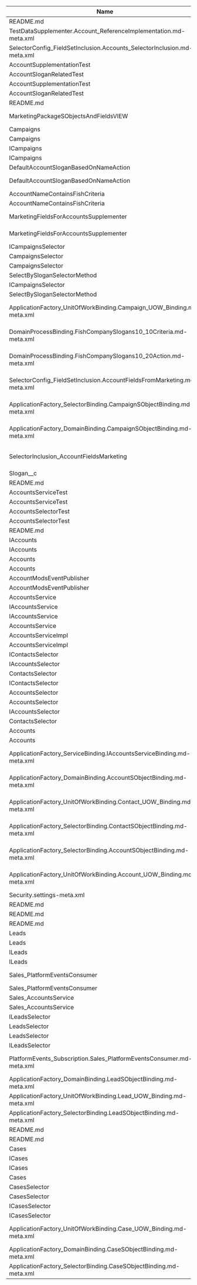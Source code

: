 | Name         | Type        | Path                     |
|--------------|-------------|--------------------------|
| README.md |  | reference-implementation-marketing/test/README.md |
| TestDataSupplementer.Account_ReferenceImplementation.md-meta.xml |  | reference-implementation-marketing/test/customMetadata/TestDataSupplementer.Account_ReferenceImplementation.md-meta.xml |
| SelectorConfig_FieldSetInclusion.Accounts_SelectorInclusion.md-meta.xml |  | reference-implementation-marketing/test/customMetadata/SelectorConfig_FieldSetInclusion.Accounts_SelectorInclusion.md-meta.xml |
| AccountSupplementationTest | ApexClass | reference-implementation-marketing/test/classes/AccountSupplementationTest.cls-meta.xml |
| AccountSloganRelatedTest | ApexClass | reference-implementation-marketing/test/classes/AccountSloganRelatedTest.cls-meta.xml |
| AccountSupplementationTest | ApexClass | reference-implementation-marketing/test/classes/AccountSupplementationTest.cls |
| AccountSloganRelatedTest | ApexClass | reference-implementation-marketing/test/classes/AccountSloganRelatedTest.cls |
| README.md |  | reference-implementation-marketing/main/README.md |
| MarketingPackageSObjectsAndFieldsVIEW | PermissionSet | reference-implementation-marketing/main/permissionsets/MarketingPackageSObjectsAndFieldsVIEW.permissionset-meta.xml |
| Campaigns | ApexClass | reference-implementation-marketing/main/classes/domains/Campaigns.cls |
| Campaigns | ApexClass | reference-implementation-marketing/main/classes/domains/Campaigns.cls-meta.xml |
| ICampaigns | ApexClass | reference-implementation-marketing/main/classes/domains/ICampaigns.cls |
| ICampaigns | ApexClass | reference-implementation-marketing/main/classes/domains/ICampaigns.cls-meta.xml |
| DefaultAccountSloganBasedOnNameAction | ApexClass | reference-implementation-marketing/main/classes/actions/DefaultAccountSloganBasedOnNameAction.cls |
| DefaultAccountSloganBasedOnNameAction | ApexClass | reference-implementation-marketing/main/classes/actions/DefaultAccountSloganBasedOnNameAction.cls-meta.xml |
| AccountNameContainsFishCriteria | ApexClass | reference-implementation-marketing/main/classes/criteria/AccountNameContainsFishCriteria.cls |
| AccountNameContainsFishCriteria | ApexClass | reference-implementation-marketing/main/classes/criteria/AccountNameContainsFishCriteria.cls-meta.xml |
| MarketingFieldsForAccountsSupplementer | ApexClass | reference-implementation-marketing/main/classes/supplementers/MarketingFieldsForAccountsSupplementer.cls |
| MarketingFieldsForAccountsSupplementer | ApexClass | reference-implementation-marketing/main/classes/supplementers/MarketingFieldsForAccountsSupplementer.cls-meta.xml |
| ICampaignsSelector | ApexClass | reference-implementation-marketing/main/classes/selectors/ICampaignsSelector.cls-meta.xml |
| CampaignsSelector | ApexClass | reference-implementation-marketing/main/classes/selectors/CampaignsSelector.cls |
| CampaignsSelector | ApexClass | reference-implementation-marketing/main/classes/selectors/CampaignsSelector.cls-meta.xml |
| SelectBySloganSelectorMethod | ApexClass | reference-implementation-marketing/main/classes/selectors/SelectBySloganSelectorMethod.cls-meta.xml |
| ICampaignsSelector | ApexClass | reference-implementation-marketing/main/classes/selectors/ICampaignsSelector.cls |
| SelectBySloganSelectorMethod | ApexClass | reference-implementation-marketing/main/classes/selectors/SelectBySloganSelectorMethod.cls |
| ApplicationFactory_UnitOfWorkBinding.Campaign_UOW_Binding.md-meta.xml |  | reference-implementation-marketing/main/schema/customMetadata/ApplicationFactory_UnitOfWorkBinding.Campaign_UOW_Binding.md-meta.xml |
| DomainProcessBinding.FishCompanySlogans10_10Criteria.md-meta.xml |  | reference-implementation-marketing/main/schema/customMetadata/DomainProcessBinding.FishCompanySlogans10_10Criteria.md-meta.xml |
| DomainProcessBinding.FishCompanySlogans10_20Action.md-meta.xml |  | reference-implementation-marketing/main/schema/customMetadata/DomainProcessBinding.FishCompanySlogans10_20Action.md-meta.xml |
| SelectorConfig_FieldSetInclusion.AccountFieldsFromMarketing.md-meta.xml |  | reference-implementation-marketing/main/schema/customMetadata/SelectorConfig_FieldSetInclusion.AccountFieldsFromMarketing.md-meta.xml |
| ApplicationFactory_SelectorBinding.CampaignSObjectBinding.md-meta.xml |  | reference-implementation-marketing/main/schema/customMetadata/ApplicationFactory_SelectorBinding.CampaignSObjectBinding.md-meta.xml |
| ApplicationFactory_DomainBinding.CampaignSObjectBinding.md-meta.xml |  | reference-implementation-marketing/main/schema/customMetadata/ApplicationFactory_DomainBinding.CampaignSObjectBinding.md-meta.xml |
| SelectorInclusion_AccountFieldsMarketing | FieldSet | reference-implementation-marketing/main/schema/objects/Account/fieldSets/SelectorInclusion_AccountFieldsMarketing.fieldSet-meta.xml |
| Slogan__c | CustomField | reference-implementation-marketing/main/schema/objects/Account/fields/Slogan__c.field-meta.xml |
| README.md |  | reference-implementation-common/test/README.md |
| AccountsServiceTest | ApexClass | reference-implementation-common/test/classes/services/AccountsServiceTest.cls-meta.xml |
| AccountsServiceTest | ApexClass | reference-implementation-common/test/classes/services/AccountsServiceTest.cls |
| AccountsSelectorTest | ApexClass | reference-implementation-common/test/classes/selectors/AccountsSelectorTest.cls-meta.xml |
| AccountsSelectorTest | ApexClass | reference-implementation-common/test/classes/selectors/AccountsSelectorTest.cls |
| README.md |  | reference-implementation-common/main/README.md |
| IAccounts | ApexClass | reference-implementation-common/main/classes/domains/IAccounts.cls-meta.xml |
| IAccounts | ApexClass | reference-implementation-common/main/classes/domains/IAccounts.cls |
| Accounts | ApexClass | reference-implementation-common/main/classes/domains/Accounts.cls |
| Accounts | ApexClass | reference-implementation-common/main/classes/domains/Accounts.cls-meta.xml |
| AccountModsEventPublisher | ApexClass | reference-implementation-common/main/classes/eventpublishers/AccountModsEventPublisher.cls-meta.xml |
| AccountModsEventPublisher | ApexClass | reference-implementation-common/main/classes/eventpublishers/AccountModsEventPublisher.cls |
| AccountsService | ApexClass | reference-implementation-common/main/classes/services/AccountsService.cls |
| IAccountsService | ApexClass | reference-implementation-common/main/classes/services/IAccountsService.cls-meta.xml |
| IAccountsService | ApexClass | reference-implementation-common/main/classes/services/IAccountsService.cls |
| AccountsService | ApexClass | reference-implementation-common/main/classes/services/AccountsService.cls-meta.xml |
| AccountsServiceImpl | ApexClass | reference-implementation-common/main/classes/services/AccountsServiceImpl.cls-meta.xml |
| AccountsServiceImpl | ApexClass | reference-implementation-common/main/classes/services/AccountsServiceImpl.cls |
| IContactsSelector | ApexClass | reference-implementation-common/main/classes/selectors/IContactsSelector.cls-meta.xml |
| IAccountsSelector | ApexClass | reference-implementation-common/main/classes/selectors/IAccountsSelector.cls |
| ContactsSelector | ApexClass | reference-implementation-common/main/classes/selectors/ContactsSelector.cls-meta.xml |
| IContactsSelector | ApexClass | reference-implementation-common/main/classes/selectors/IContactsSelector.cls |
| AccountsSelector | ApexClass | reference-implementation-common/main/classes/selectors/AccountsSelector.cls |
| AccountsSelector | ApexClass | reference-implementation-common/main/classes/selectors/AccountsSelector.cls-meta.xml |
| IAccountsSelector | ApexClass | reference-implementation-common/main/classes/selectors/IAccountsSelector.cls-meta.xml |
| ContactsSelector | ApexClass | reference-implementation-common/main/classes/selectors/ContactsSelector.cls |
| Accounts | ApexTrigger | reference-implementation-common/main/triggers/Accounts.trigger-meta.xml |
| Accounts | ApexTrigger | reference-implementation-common/main/triggers/Accounts.trigger |
| ApplicationFactory_ServiceBinding.IAccountsServiceBinding.md-meta.xml |  | reference-implementation-common/main/schema/customMetadata/ApplicationFactory_ServiceBinding.IAccountsServiceBinding.md-meta.xml |
| ApplicationFactory_DomainBinding.AccountSObjectBinding.md-meta.xml |  | reference-implementation-common/main/schema/customMetadata/ApplicationFactory_DomainBinding.AccountSObjectBinding.md-meta.xml |
| ApplicationFactory_UnitOfWorkBinding.Contact_UOW_Binding.md-meta.xml |  | reference-implementation-common/main/schema/customMetadata/ApplicationFactory_UnitOfWorkBinding.Contact_UOW_Binding.md-meta.xml |
| ApplicationFactory_SelectorBinding.ContactSObjectBinding.md-meta.xml |  | reference-implementation-common/main/schema/customMetadata/ApplicationFactory_SelectorBinding.ContactSObjectBinding.md-meta.xml |
| ApplicationFactory_SelectorBinding.AccountSObjectBinding.md-meta.xml |  | reference-implementation-common/main/schema/customMetadata/ApplicationFactory_SelectorBinding.AccountSObjectBinding.md-meta.xml |
| ApplicationFactory_UnitOfWorkBinding.Account_UOW_Binding.md-meta.xml |  | reference-implementation-common/main/schema/customMetadata/ApplicationFactory_UnitOfWorkBinding.Account_UOW_Binding.md-meta.xml |
| Security.settings-meta.xml |  | other/settings/Security.settings-meta.xml |
| README.md |  | untracked/README.md |
| README.md |  | reference-implementation-sales/test/README.md |
| README.md |  | reference-implementation-sales/main/README.md |
| Leads | ApexClass | reference-implementation-sales/main/classes/domains/Leads.cls-meta.xml |
| Leads | ApexClass | reference-implementation-sales/main/classes/domains/Leads.cls |
| ILeads | ApexClass | reference-implementation-sales/main/classes/domains/ILeads.cls |
| ILeads | ApexClass | reference-implementation-sales/main/classes/domains/ILeads.cls-meta.xml |
| Sales_PlatformEventsConsumer | ApexClass | reference-implementation-sales/main/classes/event-consumers/Sales_PlatformEventsConsumer.cls-meta.xml |
| Sales_PlatformEventsConsumer | ApexClass | reference-implementation-sales/main/classes/event-consumers/Sales_PlatformEventsConsumer.cls |
| Sales_AccountsService | ApexClass | reference-implementation-sales/main/classes/services/Sales_AccountsService.cls |
| Sales_AccountsService | ApexClass | reference-implementation-sales/main/classes/services/Sales_AccountsService.cls-meta.xml |
| ILeadsSelector | ApexClass | reference-implementation-sales/main/classes/selectors/ILeadsSelector.cls |
| LeadsSelector | ApexClass | reference-implementation-sales/main/classes/selectors/LeadsSelector.cls |
| LeadsSelector | ApexClass | reference-implementation-sales/main/classes/selectors/LeadsSelector.cls-meta.xml |
| ILeadsSelector | ApexClass | reference-implementation-sales/main/classes/selectors/ILeadsSelector.cls-meta.xml |
| PlatformEvents_Subscription.Sales_PlatformEventsConsumer.md-meta.xml |  | reference-implementation-sales/main/schema/customMetadata/PlatformEvents_Subscription.Sales_PlatformEventsConsumer.md-meta.xml |
| ApplicationFactory_DomainBinding.LeadSObjectBinding.md-meta.xml |  | reference-implementation-sales/main/schema/customMetadata/ApplicationFactory_DomainBinding.LeadSObjectBinding.md-meta.xml |
| ApplicationFactory_UnitOfWorkBinding.Lead_UOW_Binding.md-meta.xml |  | reference-implementation-sales/main/schema/customMetadata/ApplicationFactory_UnitOfWorkBinding.Lead_UOW_Binding.md-meta.xml |
| ApplicationFactory_SelectorBinding.LeadSObjectBinding.md-meta.xml |  | reference-implementation-sales/main/schema/customMetadata/ApplicationFactory_SelectorBinding.LeadSObjectBinding.md-meta.xml |
| README.md |  | reference-implementation-service/test/README.md |
| README.md |  | reference-implementation-service/main/README.md |
| Cases | ApexClass | reference-implementation-service/main/classes/domains/Cases.cls-meta.xml |
| ICases | ApexClass | reference-implementation-service/main/classes/domains/ICases.cls-meta.xml |
| ICases | ApexClass | reference-implementation-service/main/classes/domains/ICases.cls |
| Cases | ApexClass | reference-implementation-service/main/classes/domains/Cases.cls |
| CasesSelector | ApexClass | reference-implementation-service/main/classes/selectors/CasesSelector.cls |
| CasesSelector | ApexClass | reference-implementation-service/main/classes/selectors/CasesSelector.cls-meta.xml |
| ICasesSelector | ApexClass | reference-implementation-service/main/classes/selectors/ICasesSelector.cls |
| ICasesSelector | ApexClass | reference-implementation-service/main/classes/selectors/ICasesSelector.cls-meta.xml |
| ApplicationFactory_UnitOfWorkBinding.Case_UOW_Binding.md-meta.xml |  | reference-implementation-service/main/schema/customMetadata/ApplicationFactory_UnitOfWorkBinding.Case_UOW_Binding.md-meta.xml |
| ApplicationFactory_DomainBinding.CaseSObjectBinding.md-meta.xml |  | reference-implementation-service/main/schema/customMetadata/ApplicationFactory_DomainBinding.CaseSObjectBinding.md-meta.xml |
| ApplicationFactory_SelectorBinding.CaseSObjectBinding.md-meta.xml |  | reference-implementation-service/main/schema/customMetadata/ApplicationFactory_SelectorBinding.CaseSObjectBinding.md-meta.xml |
